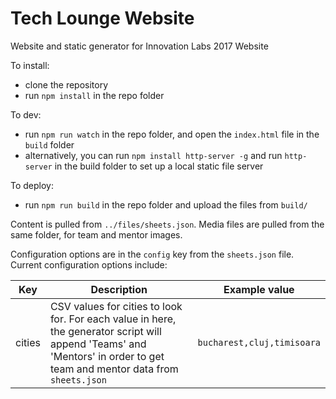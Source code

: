 Tech Lounge Website
============================

Website and static generator for Innovation Labs 2017 Website

To install:
* clone the repository
* run `npm install` in the repo folder

To dev:
* run `npm run watch` in the repo folder, and open the `index.html` file in the
`build` folder
* alternatively, you can run `npm install http-server -g` and run `http-server`
in the build folder to set up a local static file server

To deploy:
* run `npm run build` in the repo folder and upload the files from `build/`

Content is pulled from `../files/sheets.json`. Media files are pulled from the same folder, for team and mentor images.

Configuration options are in the `config` key from the `sheets.json` file. Current configuration options include:

| Key | Description | Example value |
|-----|-------------|---------------|
| cities | CSV values for cities to look for. For each value in here, the generator script will append 'Teams' and 'Mentors' in order to get team and mentor data from `sheets.json` | `bucharest,cluj,timisoara`

